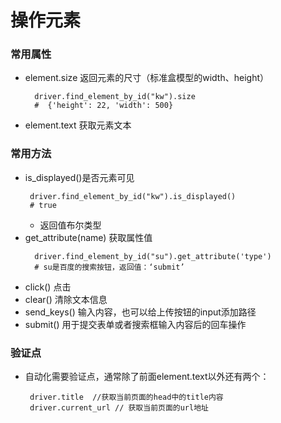 # 操作元素
### 常用属性
* element.size 返回元素的尺寸（标准盒模型的width、height）
  ```
    driver.find_element_by_id("kw").size
    #  {'height': 22, 'width': 500}
  ```
* element.text 获取元素文本

### 常用方法
* is_displayed()是否元素可见
  ```
   driver.find_element_by_id("kw").is_displayed()
   # true
  ```
  * 返回值布尔类型
* get_attribute(name) 获取属性值
  ```
    driver.find_element_by_id("su").get_attribute('type')
    # su是百度的搜索按钮，返回值：‘submit’
  ```
* click() 点击
* clear() 清除文本信息
* send_keys() 输入内容，也可以给上传按钮的input添加路径
* submit() 用于提交表单或者搜索框输入内容后的回车操作

### 验证点
* 自动化需要验证点，通常除了前面element.text以外还有两个：
  ```
   driver.title  //获取当前页面的head中的title内容
   driver.current_url // 获取当前页面的url地址
  ```

